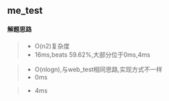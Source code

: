 ## me_test
#### 解题思路

>* O(n2)复杂度
>* 16ms,beats 59.62%,大部分位于0ms,4ms

>* O(nlogn),与web_test相同思路,实现方式不一样
>* 0ms

>* 4ms